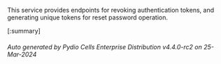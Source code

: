 






This service provides endpoints for revoking authentication tokens, and generating unique tokens for reset password operation.

[:summary]

###### Auto generated by Pydio Cells Enterprise Distribution v4.4.0-rc2 on 25-Mar-2024

